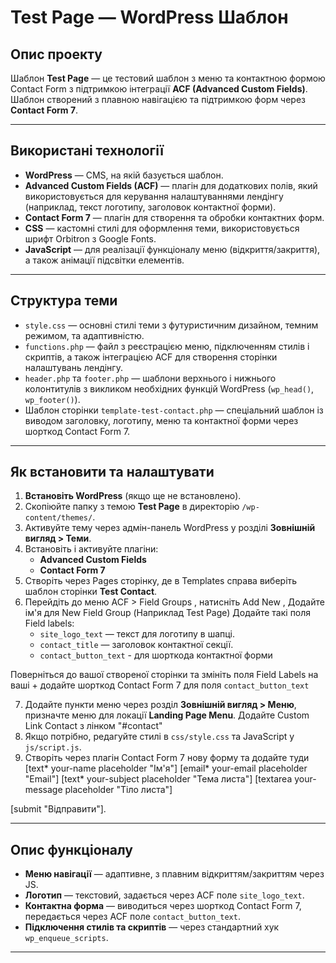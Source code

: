 # Test Page — WordPress Шаблон

## Опис проекту

Шаблон **Test Page** — це тестовий шаблон з меню та контактною формою Contact Form з підтримкою інтеграції **ACF (Advanced Custom Fields)**. Шаблон створений з плавною навігацією та підтримкою форм через **Contact Form 7**.

---

## Використані технології

- **WordPress** — CMS, на якій базується шаблон.
- **Advanced Custom Fields (ACF)** — плагін для додаткових полів, який використовується для керування налаштуваннями лендінгу (наприклад, текст логотипу, заголовок контактної форми).
- **Contact Form 7** — плагін для створення та обробки контактних форм.
- **CSS** — кастомні стилі для оформлення теми, використовується шрифт Orbitron з Google Fonts.
- **JavaScript** — для реалізації функціоналу меню (відкриття/закриття), а також анімації підсвітки елементів.

---

## Структура теми

- `style.css` — основні стилі теми з футуристичним дизайном, темним режимом, та адаптивністю.
- `functions.php` — файл з реєстрацією меню, підключенням стилів і скриптів, а також інтеграцією ACF для створення сторінки налаштувань лендінгу.
- `header.php` та `footer.php` — шаблони верхнього і нижнього колонтитулів з викликом необхідних функцій WordPress (`wp_head()`, `wp_footer()`).
- Шаблон сторінки `template-test-contact.php` — спеціальний шаблон із виводом заголовку, логотипу, меню та контактної форми через шорткод Contact Form 7.

---

## Як встановити та налаштувати

1. **Встановіть WordPress** (якщо ще не встановлено).
2. Скопіюйте папку з темою **Test Page** в директорію `/wp-content/themes/`.
3. Активуйте тему через адмін-панель WordPress у розділі **Зовнішній вигляд > Теми**.
4. Встановіть і активуйте плагіни:
   - **Advanced Custom Fields**
   - **Contact Form 7**
5. Створіть через Pages сторінку, де в Templates справа виберіть шаблон сторінки **Test Contact**.
6. Перейдіть до меню ACF > Field Groups , натисніть Add New , Додайте ім'я для New Field Group (Наприклад Test Page)
Додайте такі поля Field labels:
   - `site_logo_text` — текст для логотипу в шапці.
   - `contact_title` — заголовок контактної секції.
   - `contact_button_text` - для шорткода контактної форми
  
Поверніться до вашої створеної сторінки та змініть поля Field Labels на ваші + додайте шорткод Contact Form 7 для поля `contact_button_text`
   
7. Додайте пункти меню через розділ **Зовнішній вигляд > Меню**, призначте меню для локації **Landing Page Menu**. 
Додайте Сustom Link Contact з лінком "#сontact"
8. Якщо потрібно, редагуйте стилі в `css/style.css` та JavaScript у `js/script.js`.
9. Створіть через плагін Contact Form 7 нову форму та додайте туди
[text* your-name placeholder "Ім'я"]
[email* your-email placeholder "Email"]
[text* your-subject placeholder "Тема листа"]
[textarea your-message placeholder "Тіло листа"]

[submit "Відправити"]. 

---

## Опис функціоналу

- **Меню навігації** — адаптивне, з плавним відкриттям/закриттям через JS.
- **Логотип** — текстовий, задається через ACF поле `site_logo_text`.
- **Контактна форма** — виводиться через шорткод Contact Form 7, передається через ACF поле `contact_button_text`.
- **Підключення стилів та скриптів** — через стандартний хук `wp_enqueue_scripts`.

---

